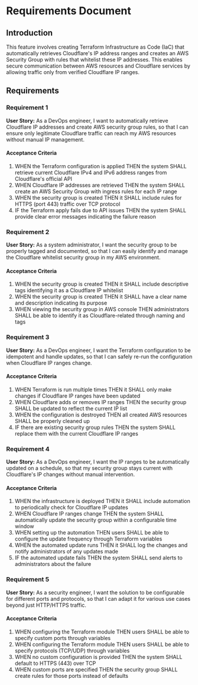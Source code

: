 # Requirements Document

## Introduction

This feature involves creating Terraform Infrastructure as Code (IaC) that automatically retrieves Cloudflare's IP address ranges and creates an AWS Security Group with rules that whitelist these IP addresses. This enables secure communication between AWS resources and Cloudflare services by allowing traffic only from verified Cloudflare IP ranges.

## Requirements

### Requirement 1

**User Story:** As a DevOps engineer, I want to automatically retrieve Cloudflare IP addresses and create AWS security group rules, so that I can ensure only legitimate Cloudflare traffic can reach my AWS resources without manual IP management.

#### Acceptance Criteria

1. WHEN the Terraform configuration is applied THEN the system SHALL retrieve current Cloudflare IPv4 and IPv6 address ranges from Cloudflare's official API
2. WHEN Cloudflare IP addresses are retrieved THEN the system SHALL create an AWS Security Group with ingress rules for each IP range
3. WHEN the security group is created THEN it SHALL include rules for HTTPS (port 443) traffic over TCP protocol
4. IF the Terraform apply fails due to API issues THEN the system SHALL provide clear error messages indicating the failure reason

### Requirement 2

**User Story:** As a system administrator, I want the security group to be properly tagged and documented, so that I can easily identify and manage the Cloudflare whitelist security group in my AWS environment.

#### Acceptance Criteria

1. WHEN the security group is created THEN it SHALL include descriptive tags identifying it as a Cloudflare IP whitelist
2. WHEN the security group is created THEN it SHALL have a clear name and description indicating its purpose
3. WHEN viewing the security group in AWS console THEN administrators SHALL be able to identify it as Cloudflare-related through naming and tags

### Requirement 3

**User Story:** As a DevOps engineer, I want the Terraform configuration to be idempotent and handle updates, so that I can safely re-run the configuration when Cloudflare IP ranges change.

#### Acceptance Criteria

1. WHEN Terraform is run multiple times THEN it SHALL only make changes if Cloudflare IP ranges have been updated
2. WHEN Cloudflare adds or removes IP ranges THEN the security group SHALL be updated to reflect the current IP list
3. WHEN the configuration is destroyed THEN all created AWS resources SHALL be properly cleaned up
4. IF there are existing security group rules THEN the system SHALL replace them with the current Cloudflare IP ranges

### Requirement 4

**User Story:** As a DevOps engineer, I want the IP ranges to be automatically updated on a schedule, so that my security group stays current with Cloudflare's IP changes without manual intervention.

#### Acceptance Criteria

1. WHEN the infrastructure is deployed THEN it SHALL include automation to periodically check for Cloudflare IP updates
2. WHEN Cloudflare IP ranges change THEN the system SHALL automatically update the security group within a configurable time window
3. WHEN setting up the automation THEN users SHALL be able to configure the update frequency through Terraform variables
4. WHEN the automated update runs THEN it SHALL log the changes and notify administrators of any updates made
5. IF the automated update fails THEN the system SHALL send alerts to administrators about the failure

### Requirement 5

**User Story:** As a security engineer, I want the solution to be configurable for different ports and protocols, so that I can adapt it for various use cases beyond just HTTP/HTTPS traffic.

#### Acceptance Criteria

1. WHEN configuring the Terraform module THEN users SHALL be able to specify custom ports through variables
2. WHEN configuring the Terraform module THEN users SHALL be able to specify protocols (TCP/UDP) through variables
3. WHEN no custom configuration is provided THEN the system SHALL default to HTTPS (443) over TCP
4. WHEN custom ports are specified THEN the security group SHALL create rules for those ports instead of defaults